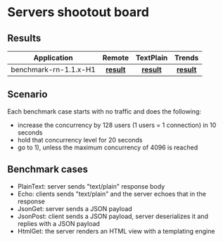 # Servers shootout board
## Results

| Application  | Remote | TextPlain | Trends |
| ---  | :---: | :---: | :---: |
| benchmark-rn-1.1.x-H1 | [**result**](bench/benchmark-rn-1.1.x-H1/Remote/index.html) | [**result**](bench/benchmark-rn-1.1.x-H1/TextPlain/index.html) | [**result**](bench/benchmark-rn-1.1.x-H1/Trends/index.html) |

## Scenario

Each benchmark case starts with no traffic and does the following:

- increase the concurrency by 128 users (1 users = 1 connection) in 10 seconds
- hold that concurrency level for 20 seconds
- go to 1), unless the maximum concurrency of 4096 is reached

## Benchmark cases
- PlainText: server sends "text/plain" response body
- Echo: clients sends "text/plain" and the server echoes that in the response
- JsonGet: server sends a JSON payload
- JsonPost: client sends a JSON payload, server deserializes it and replies with a JSON payload
- HtmlGet: the server renders an HTML view with a templating engine
